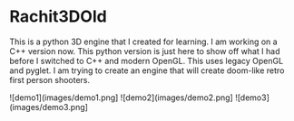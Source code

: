 # Rachit3DOld
This is a python 3D engine that I created for learning. I am working on a C++ version now. This python version is just here to show off what I had before I switched to C++ and modern OpenGL. This uses legacy OpenGL and pyglet. I am trying to create an engine that will create doom-like retro first person shooters.

![demo1](images/demo1.png]
![demo2](images/demo2.png]
![demo3](images/demo3.png]
